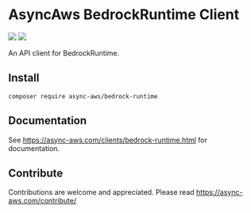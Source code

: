 # AsyncAws BedrockRuntime Client

![](https://github.com/async-aws/bedrock-runtime/workflows/Tests/badge.svg?branch=master)
![](https://github.com/async-aws/bedrock-runtime/workflows/BC%20Check/badge.svg?branch=master)

An API client for BedrockRuntime.

## Install

```cli
composer require async-aws/bedrock-runtime
```

## Documentation

See https://async-aws.com/clients/bedrock-runtime.html for documentation.

## Contribute

Contributions are welcome and appreciated. Please read https://async-aws.com/contribute/
